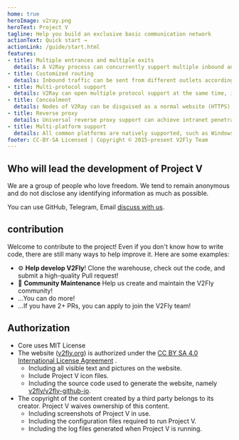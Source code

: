```yaml
---
home: true
heroImage: v2ray.png
heroText: Project V
tagline: Help you build an exclusive basic communication network
actionText: Quick start →
actionLink: /guide/start.html
features:
- title: Multiple entrances and multiple exits
  details: A V2Ray process can concurrently support multiple inbound and outbound protocols, and each protocol can work independently.
- title: Customized routing
  details: Inbound traffic can be sent from different outlets according to the configuration. Easily implement distribution by region or domain name to achieve optimal network performance.
- title: Multi-protocol support
  details: V2Ray can open multiple protocol support at the same time, including Socks, HTTP, Shadowsocks and VMess. The transmission carrier can be set separately for each protocol, such as TCP, mKCP and WebSocket.
- title: Concealment
  details: Nodes of V2Ray can be disguised as a normal website (HTTPS) to confuse its traffic with normal web traffic to avoid third-party interference.
- title: Reverse proxy
  details: Universal reverse proxy support can achieve intranet penetration.
- title: Multi-platform support
  details: All common platforms are natively supported, such as Windows, macOS and Linux, and third parties have already supported mobile platforms.
footer: CC-BY-SA Licensed | Copyright © 2015-present V2Fly Team
---
```


## Who will lead the development of Project V

We are a group of people who love freedom. We tend to remain anonymous and do not disclose any identifying information as much as possible.

You can use GitHub, Telegram, Email [discuss with us](guide/help.md).

## contribution

Welcome to contribute to the project! Even if you don't know how to write code, there are still many ways to help improve it. Here are some examples:

- ⚙️ **Help develop V2Fly**! Clone the warehouse, check out the code, and submit a high-quality Pull request!
- 📆 **Community Maintenance** Help us create and maintain the V2Fly community!
- ...You can do more!
- ...If you have 2+ PRs, you can apply to join the V2Fly team!

## Authorization

- Core uses MIT License
- The website ([v2fly.org](https://www.v2fly.org/)) is authorized under the [CC BY SA 4.0 International License Agreement](https://creativecommons.org/licenses/by/4.0/deed.zh) .
    * Including all visible text and pictures on the website.
    * Include Project V icon files.
    * Including the source code used to generate the website, namely [v2fly/v2fly-github-io](https://github.com/v2fly/v2fly-github-io).
- The copyright of the content created by a third party belongs to its creator. Project V waives ownership of this content.
    * Including screenshots of Project V in use.
    * Including the configuration files required to run Project V.
    * Including the log files generated when Project V is running.
